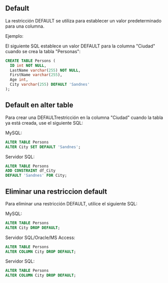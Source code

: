 ## Default 

La restricción DEFAULT se utiliza para establecer un valor predeterminado para una columna.

Ejemplo:

El siguiente SQL establece un valor DEFAULT para la columna "Ciudad" cuando se crea la tabla "Personas":

```sql
CREATE TABLE Persons (
  ID int NOT NULL,
  LastName varchar(255) NOT NULL,
  FirstName varchar(255),
  Age int,
  City varchar(255) DEFAULT 'Sandnes'
);
```

## Default en alter table

Para crear una DEFAULTrestricción en la columna "Ciudad" cuando la tabla ya está creada, use el siguiente SQL:

MySQL:

```sql
ALTER TABLE Persons
ALTER City SET DEFAULT 'Sandnes';
```

Servidor SQL:

```sql
ALTER TABLE Persons
ADD CONSTRAINT df_City
DEFAULT 'Sandnes' FOR City;
```

## Eliminar una restriccion default

Para eliminar una restricción DEFAULT, utilice el siguiente SQL:

MySQL:

```sql
ALTER TABLE Persons
ALTER City DROP DEFAULT;
```

Servidor SQL/Oracle/MS Access:

```sql
ALTER TABLE Persons
ALTER COLUMN City DROP DEFAULT;
```

Servidor SQL:

```sql
ALTER TABLE Persons
ALTER COLUMN City DROP DEFAULT;
```